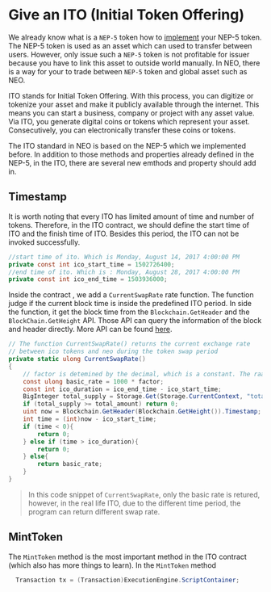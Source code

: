 # Give an ITO (Initial Token Offering)

We already know what is a `NEP-5` token how to [implement](https://github.com/neo-ngd/NEO-Tutorial/blob/steven/smartContract/What_is_nep5.md) your NEP-5 token. The NEP-5 token is used as an asset which can used to transfer between users. However, only issue such a `NEP-5` token is not profitable for issuer because you have to link this asset to outside world manually. In NEO, there is a way for your to trade between `NEP-5` token  and global asset such as NEO.

ITO stands for Initial Token Offering. With this process, you can digitize or tokenize your asset and make it publicly available through the internet. This means you can start a business, company or project with any asset value. Via ITO, you generate digital coins or tokens which represent your asset. Consecutively, you can electronically transfer these coins or tokens.

The ITO standard in NEO is based on the NEP-5 which we implemented before. In addition to those methods and properties already defined in the NEP-5, in the ITO, there are several new emthods and property should add in.

## Timestamp
It is worth noting that every ITO has limited amount of time and number of tokens. Therefore, in the ITO contract, we should define the start time of ITO and the finish time of ITO. Besides this period, the ITO can not be invoked successfully. 
```csharp
//start time of ito. Which is Monday, August 14, 2017 4:00:00 PM
private const int ico_start_time = 1502726400;
//end time of ito. Which is : Monday, August 28, 2017 4:00:00 PM
private const int ico_end_time = 1503936000;
```

Inside the contract , we add a `CurrentSwapRate` rate function. The function judge if the current block time is inside the predefined ITO period. In side the function, it get the block time from the `Blockchain.GetHeader` and the `BlockChain.GetHeight` API. Those API can query the information of the block and header directly. More API can be found [here](https://docs.neo.org/en-us/sc/reference/api/neo.html).

```csharp
// The function CurrentSwapRate() returns the current exchange rate
// between ico tokens and neo during the token swap period
private static ulong CurrentSwapRate()
{
    // factor is detemined by the decimal, which is a constant. The raate means 1 NEO => 1000 NEP5
    const ulong basic_rate = 1000 * factor;
    const int ico_duration = ico_end_time - ico_start_time;
    BigInteger total_supply = Storage.Get(Storage.CurrentContext, "totalSupply").AsBigInteger();
    if (total_supply >= total_amount) return 0;
    uint now = Blockchain.GetHeader(Blockchain.GetHeight()).Timestamp;
    int time = (int)now - ico_start_time;
    if (time < 0){
        return 0;
    } else if (time > ico_duration){
        return 0;
    } else{
        return basic_rate;
    }
}
```
> In this code snippet of `CurrentSwapRate`, only the basic rate is retured, however, in the real life ITO, due to the different time period, the program can return different swap rate.

## MintToken

The `MintToken` method is the most important method in the ITO contract (which also has more things to learn).  In the `MintToken` method
```csharp
  Transaction tx = (Transaction)ExecutionEngine.ScriptContainer;
```
